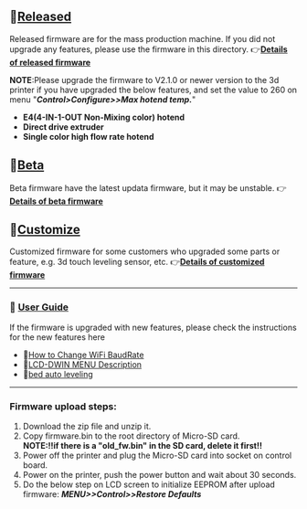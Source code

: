 ## :file_folder:[Released](./released/)
Released firmware are for the mass production machine. If you did not upgrade any features, please use the firmware in this directory. 
:point_right:[**Details of released firmware**](./released/readme.md)
>
**NOTE**:Please upgrade the firmware to V2.1.0 or newer version to the 3d printer if you have upgraded the below features, and set the value to 260 on menu "***Control>Configure>>Max hotend temp.***"    
- **E4(4-IN-1-OUT Non-Mixing color) hotend**  
- **Direct drive extruder**  
- **Single color high flow rate hotend**  
 
## :file_folder:[Beta](./beta/)
Beta firmware have the latest updata firmware, but it may be unstable.
:point_right:[**Details of beta firmware**](./beta/readme.md)

## :file_folder:[Customize](./customized/)
Customized firmware for some customers who upgraded some parts or feature, e.g. 3d touch leveling sensor, etc.
:point_right:[**Details of customized firmware**](./customized/readme.md)

----
### :book: [User Guide](./User%20Guide/)
If the firmware is upgraded with new features, please check the instructions for the new features here
- :blue_book:[How to Change WiFi BaudRate](./User%20Guide/How%20to%20Change%20WiFi%20BaudRate.pdf)
- :blue_book:[LCD-DWIN MENU Description](./User%20Guide/LCD-DWIN%20MENU%20Description%20V1_2.pdf)
- :blue_book:[bed auto leveling](./User%20Guide/bed%20auto%20leveling/Auto%20leveling%20feaure%20user%20guide(Z9V5Pro-PL-08N%20Sensor)-V2.pdf)

----
### Firmware upload steps:
1. Download the zip file and unzip it.
1. Copy firmware.bin to the root directory of Micro-SD card.   
**NOTE:!!if there is a "old_fw.bin" in the SD card, delete it first!!**
1. Power off the printer and plug the Micro-SD card into socket on control board.
1. Power on the printer, push the power button and wait about 30 seconds.
1. Do the below step on LCD screen to initialize EEPROM after upload firmware:  ***MENU>>Control>>Restore Defaults***
